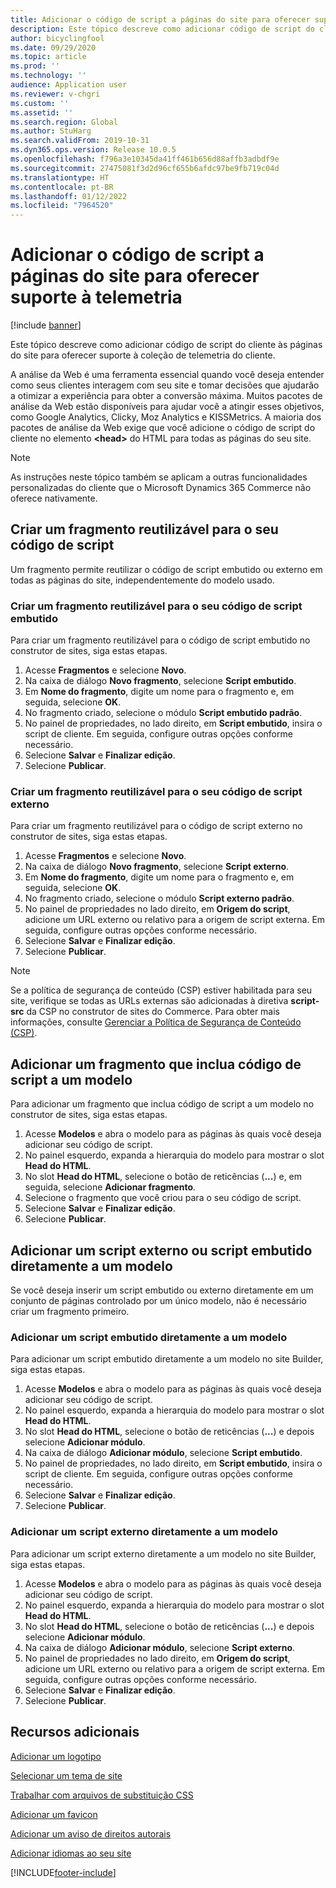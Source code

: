 ```yaml
---
title: Adicionar o código de script a páginas do site para oferecer suporte à telemetria
description: Este tópico descreve como adicionar código de script do cliente às páginas do site para oferecer suporte à coleção de telemetria do cliente.
author: bicyclingfool
ms.date: 09/29/2020
ms.topic: article
ms.prod: ''
ms.technology: ''
audience: Application user
ms.reviewer: v-chgri
ms.custom: ''
ms.assetid: ''
ms.search.region: Global
ms.author: StuHarg
ms.search.validFrom: 2019-10-31
ms.dyn365.ops.version: Release 10.0.5
ms.openlocfilehash: f796a3e10345da41ff461b656d88affb3adbdf9e
ms.sourcegitcommit: 27475081f3d2d96cf655b6afdc97be9fb719c04d
ms.translationtype: HT
ms.contentlocale: pt-BR
ms.lasthandoff: 01/12/2022
ms.locfileid: "7964520"
---
```

# <a name="add-script-code-to-site-pages-to-support-telemetry"></a>Adicionar o código de script a páginas do site para oferecer suporte à telemetria

[!include [banner](includes/banner.md)]

Este tópico descreve como adicionar código de script do cliente às páginas do site para oferecer suporte à coleção de telemetria do cliente.

A análise da Web é uma ferramenta essencial quando você deseja entender como seus clientes interagem com seu site e tomar decisões que ajudarão a otimizar a experiência para obter a conversão máxima. Muitos pacotes de análise da Web estão disponíveis para ajudar você a atingir esses objetivos, como Google Analytics, Clicky, Moz Analytics e KISSMetrics. A maioria dos pacotes de análise da Web exige que você adicione o código de script do cliente no elemento **\<head\>** do HTML para todas as páginas do seu site.

> [!NOTE]
> As instruções neste tópico também se aplicam a outras funcionalidades personalizadas do cliente que o Microsoft Dynamics 365 Commerce não oferece nativamente.

## <a name="create-a-reusable-fragment-for-your-script-code"></a>Criar um fragmento reutilizável para o seu código de script

Um fragmento permite reutilizar o código de script embutido ou externo em todas as páginas do site, independentemente do modelo usado.

### <a name="create-a-reusable-fragment-for-your-inline-script-code"></a>Criar um fragmento reutilizável para o seu código de script embutido

Para criar um fragmento reutilizável para o código de script embutido no construtor de sites, siga estas etapas.

1. Acesse **Fragmentos** e selecione **Novo**.
1. Na caixa de diálogo **Novo fragmento**, selecione **Script embutido**.
1. Em **Nome do fragmento**, digite um nome para o fragmento e, em seguida, selecione **OK**.
1. No fragmento criado, selecione o módulo **Script embutido padrão**.
1. No painel de propriedades, no lado direito, em **Script embutido**, insira o script de cliente. Em seguida, configure outras opções conforme necessário.
1. Selecione **Salvar** e **Finalizar edição**.
1. Selecione **Publicar**.

### <a name="create-a-reusable-fragment-for-your-external-script-code"></a>Criar um fragmento reutilizável para o seu código de script externo

Para criar um fragmento reutilizável para o código de script externo no construtor de sites, siga estas etapas.

1. Acesse **Fragmentos** e selecione **Novo**.
1. Na caixa de diálogo **Novo fragmento**, selecione **Script externo**.
1. Em **Nome do fragmento**, digite um nome para o fragmento e, em seguida, selecione **OK**.
1. No fragmento criado, selecione o módulo **Script externo padrão**.
1. No painel de propriedades no lado direito, em **Origem do script**, adicione um URL externo ou relativo para a origem de script externa. Em seguida, configure outras opções conforme necessário.
1. Selecione **Salvar** e **Finalizar edição**.
1. Selecione **Publicar**.

> [!NOTE]
> Se a política de segurança de conteúdo (CSP) estiver habilitada para seu site, verifique se todas as URLs externas são adicionadas à diretiva **script-src** da CSP no construtor de sites do Commerce. Para obter mais informações, consulte [Gerenciar a Política de Segurança de Conteúdo (CSP)](manage-csp.md).

## <a name="add-a-fragment-that-includes-script-code-to-a-template"></a>Adicionar um fragmento que inclua código de script a um modelo

Para adicionar um fragmento que inclua código de script a um modelo no construtor de sites, siga estas etapas.

1. Acesse **Modelos** e abra o modelo para as páginas às quais você deseja adicionar seu código de script.
1. No painel esquerdo, expanda a hierarquia do modelo para mostrar o slot **Head do HTML**.
1. No slot **Head do HTML**, selecione o botão de reticências (**...**) e, em seguida, selecione **Adicionar fragmento**.
1. Selecione o fragmento que você criou para o seu código de script.
1. Selecione **Salvar** e **Finalizar edição**.
1. Selecione **Publicar**.

## <a name="add-an-external-script-or-inline-script-directly-to-a-template"></a>Adicionar um script externo ou script embutido diretamente a um modelo

Se você deseja inserir um script embutido ou externo diretamente em um conjunto de páginas controlado por um único modelo, não é necessário criar um fragmento primeiro.

### <a name="add-an-inline-script-directly-to-a-template"></a>Adicionar um script embutido diretamente a um modelo

Para adicionar um script embutido diretamente a um modelo no site Builder, siga estas etapas.

1. Acesse **Modelos** e abra o modelo para as páginas às quais você deseja adicionar seu código de script.
1. No painel esquerdo, expanda a hierarquia do modelo para mostrar o slot **Head do HTML**.
1. No slot **Head do HTML**, selecione o botão de reticências (**...**) e depois selecione **Adicionar módulo**.
1. Na caixa de diálogo **Adicionar módulo**, selecione **Script embutido**.
1. No painel de propriedades, no lado direito, em **Script embutido**, insira o script de cliente. Em seguida, configure outras opções conforme necessário.
1. Selecione **Salvar** e **Finalizar edição**.
1. Selecione **Publicar**.

### <a name="add-an-external-script-directly-to-a-template"></a>Adicionar um script externo diretamente a um modelo

Para adicionar um script externo diretamente a um modelo no site Builder, siga estas etapas.

1. Acesse **Modelos** e abra o modelo para as páginas às quais você deseja adicionar seu código de script.
1. No painel esquerdo, expanda a hierarquia do modelo para mostrar o slot **Head do HTML**.
1. No slot **Head do HTML**, selecione o botão de reticências (**...**) e depois selecione **Adicionar módulo**.
1. Na caixa de diálogo **Adicionar módulo**, selecione **Script externo**.
1. No painel de propriedades no lado direito, em **Origem do script**, adicione um URL externo ou relativo para a origem de script externa. Em seguida, configure outras opções conforme necessário.
1. Selecione **Salvar** e **Finalizar edição**.
1. Selecione **Publicar**.

## <a name="additional-resources"></a>Recursos adicionais

[Adicionar um logotipo](add-logo.md)

[Selecionar um tema de site](select-site-theme.md)

[Trabalhar com arquivos de substituição CSS](css-override-files.md)

[Adicionar um favicon](add-favicon.md)

[Adicionar um aviso de direitos autorais](add-copyright-notice.md)

[Adicionar idiomas ao seu site](add-languages-to-site.md)


[!INCLUDE[footer-include](../includes/footer-banner.md)]
